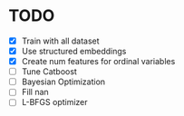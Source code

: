 # TODO

- [x] Train with all dataset
- [x] Use structured embeddings
- [x] Create num features for ordinal variables
- [ ] Tune Catboost
- [ ] Bayesian Optimization
- [ ] Fill nan
- [ ] L-BFGS optimizer
